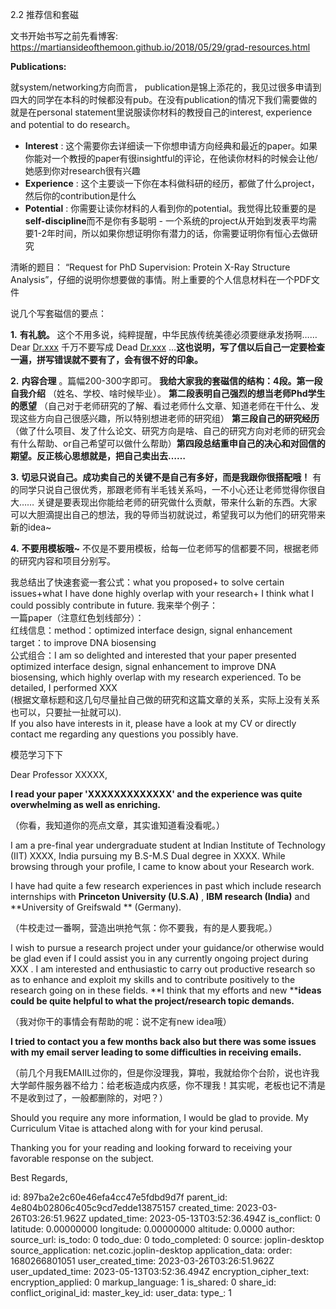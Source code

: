 2.2 推荐信和套磁




文书开始书写之前先看博客: https://martiansideofthemoon.github.io/2018/05/29/grad-resources.html

**Publications:**

就system/networking方向而言， publication是锦上添花的，我见过很多申请到四大的同学在本科的时候都没有pub。在没有publication的情况下我们需要做的就是在personal statement里说服读你材料的教授自己的interest, experience and potential to do research。

* **Interest** : 这个需要你去详细读一下你想申请方向经典和最近的paper。如果你能对一个教授的paper有很insightful的评论，在他读你材料的时候会让他/她感到你对research很有兴趣
* **Experience** : 这个主要谈一下你在本科做科研的经历，都做了什么project，然后你的contribution是什么
* **Potential** : 你需要让读你材料的人看到你的potential。我觉得比较重要的是**self-discipline**而不是你有多聪明 - 一个系统的project从开始到发表平均需要1-2年时间，所以如果你想证明你有潜力的话，你需要证明你有恒心去做研究



清晰的题目： “Request for PhD Supervision: Protein X-Ray Structure Analysis”，仔细的说明你想要做的事情。附上重要的个人信息材料在一个PDF文件

说几个写套磁信的要点：

**1.**  **有礼貌。** 这个不用多说，纯粹提醒，中华民族传统美德必须要继承发扬啊……Dear [Dr.xxx](https://link.zhihu.com/?target=http%3A//dr.xxx/) 千万不要写成 Dead [Dr.xxx](https://link.zhihu.com/?target=http%3A//dr.xxx/) …**这也说明，写了信以后自己一定要检查一遍，拼写错误就不要有了，会有很不好的印象。**

**2.**  **内容合理** 。篇幅200-300字即可。 **我给大家我的套磁信的结构：4段。第一段自我介绍** （姓名、学校、啥时候毕业）。 **第二段表明自己强烈的想当老师Phd学生的愿望** （自己对于老师研究的了解、看过老师什么文章、知道老师在干什么、发现这些方向自己很感兴趣，所以特别想进老师的研究组）  **第三段自己的研究经历** （做了什么项目、发了什么论文、研究方向是啥、自己的研究方向对老师的研究会有什么帮助、or自己希望可以做什么帮助）**第四段总结重申自己的决心和对回信的期望。反正核心思想就是，把自己卖出去……**

**3.** **切忌只说自己。成功卖自己的关键不是自己有多好，而是我跟你很搭配哦！** 有的同学只说自己很优秀，那跟老师有半毛钱关系吗，一不小心还让老师觉得你很自大…… 关键是要表现出你能给老师的研究做什么贡献，带来什么新的东西。大家可以大胆滴提出自己的想法，我的导师当初就说过，希望我可以为他们的研究带来新的idea~

**4.**  **不要用模板哦~** 不仅是不要用模板，给每一位老师写的信都要不同，根据老师的研究内容和项目分别写。


我总结出了快速套瓷一套公式：what you proposed+ to solve certain issues+what I have done highly overlap with your research+ I think what I could possibly contribute in future. 我来举个例子：  
一篇paper（注意红色划线部分）：  
红线信息：method：optimized interface design, signal enhancement  
target：to improve DNA biosensing  
公式组合：I am so delighted and interested that your paper presented optimized interface design, signal enhancement to improve DNA biosensing, which highly overlap with my research experienced. To be detailed, I performed XXX  
(根据文章标题和这几句尽量扯自己做的研究和这篇文章的关系，实际上没有关系也可以，只要扯一扯就可以).  
If you also have interests in it, please have a look at my CV or directly contact me regarding any questions you possibly have.


模范学习下下

Dear Professor XXXXX,

**I read your paper 'XXXXXXXXXXXXX' and the experience was quite overwhelming as well as enriching.**

（你看，我知道你的亮点文章，其实谁知道看没看呢。）

I am a pre-final year undergraduate student at Indian Institute of Technology (IIT) XXXX, India pursuing my B.S-M.S Dual degree in XXXX. While browsing through your profile, I came to know about your Research work.

I have had quite a few research experiences in past which include research internships with  **Princeton University (U.S.A)** , **IBM research (India)** and  **University of Greifswald ** (Germany).

（牛校走过一番啊，营造出哄抢气氛：你不要我，有的是人要我呢。）

I wish to pursue a research project under your guidance/or otherwise would be glad even if I could assist you in any currently ongoing project during XXX . I am interested and enthusiastic to carry out productive research so as to enhance and exploit my skills and to contribute positively to the research going on in these fields. **I think that my efforts and new ****ideas could be quite helpful to what the project/research topic demands.**

（我对你干的事情会有帮助的呢：说不定有new idea哦）

**I tried to contact you a few months back also but there was some issues with my email server leading to some difficulties in receiving emails.**

（前几个月我EMAIIL过你的，但是你没理我，算啦，我就给你个台阶，说也许我大学邮件服务器不给力：给老板造成内疚感，你不理我！其实呢，老板也记不清是不是收到过了，一般都删除的，对吧？）

Should you require any more information, I would be glad to provide. My Curriculum Vitae is attached along with for your kind perusal.

Thanking you for your reading and looking forward to receiving your favorable response on the subject.

Best Regards,


id: 897ba2e2c60e46efa4cc47e5fdbd9d7f
parent_id: 4e804b02806c405c9cd7edde13875157
created_time: 2023-03-26T03:26:51.962Z
updated_time: 2023-05-13T03:52:36.494Z
is_conflict: 0
latitude: 0.00000000
longitude: 0.00000000
altitude: 0.0000
author: 
source_url: 
is_todo: 0
todo_due: 0
todo_completed: 0
source: joplin-desktop
source_application: net.cozic.joplin-desktop
application_data: 
order: 1680266801051
user_created_time: 2023-03-26T03:26:51.962Z
user_updated_time: 2023-05-13T03:52:36.494Z
encryption_cipher_text: 
encryption_applied: 0
markup_language: 1
is_shared: 0
share_id: 
conflict_original_id: 
master_key_id: 
user_data: 
type_: 1